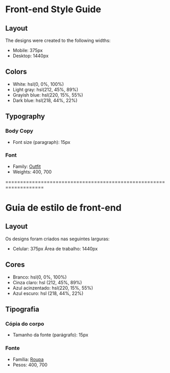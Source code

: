 # Front-end Style Guide

## Layout

The designs were created to the following widths:

- Mobile: 375px
- Desktop: 1440px

## Colors

- White: hsl(0, 0%, 100%)
- Light gray: hsl(212, 45%, 89%)
- Grayish blue: hsl(220, 15%, 55%)
- Dark blue: hsl(218, 44%, 22%)

## Typography

### Body Copy

- Font size (paragraph): 15px

### Font

- Family: [Outfit](https://fonts.google.com/specimen/Outfit)
- Weights: 400, 700

===================================================================

# Guia de estilo de front-end 

## Layout

Os designs foram criados nas seguintes larguras:

- Celular: 375px
Área de trabalho: 1440px

## Cores

- Branco: hsl(0, 0%, 100%)
- Cinza claro: hsl (212, 45%, 89%)
- Azul acinzentado: hsl(220, 15%, 55%)
- Azul escuro: hsl (218, 44%, 22%)

## Tipografia

### Cópia do corpo

- Tamanho da fonte (parágrafo): 15px

### Fonte

- Família: [Roupa](https://fonts.google.com/specimen/Outfit)
- Pesos: 400, 700